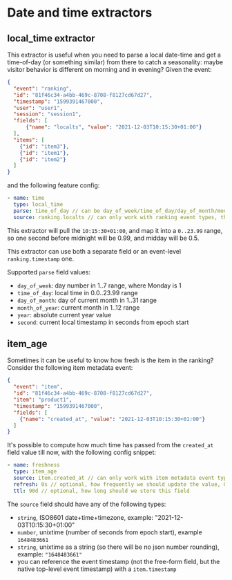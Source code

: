 # Date and time extractors

## local_time extractor

This extractor is useful when you need to parse a local date-time and get a time-of-day (or something similar) from there to 
catch a seasonality: maybe visitor behavior is different on morning and in evening? Given the event:
```json
{
  "event": "ranking",
  "id": "81f46c34-a4bb-469c-8708-f8127cd67d27",
  "timestamp": "1599391467000",
  "user": "user1",
  "session": "session1",
  "fields": [
      {"name": "localts", "value": "2021-12-03T10:15:30+01:00"}
  ],
  "items": [
    {"id": "item3"},
    {"id": "item1"},
    {"id": "item2"} 
  ]
}
```

and the following feature config:
```yaml
- name: time
  type: local_time
  parse: time_of_day // can be day_of_week/time_of_day/day_of_month/month_of_year/year/second
  source: ranking.localts // can only work with ranking event types, the field must be string with ISO-formatted zoned datetime
```

This extractor will pull the `10:15:30+01:00`, and map it into a `0..23.99` range, so one second before midnight will be
0.99, and midday will be 0.5.

This extractor can use both a separate field or an event-level `ranking.timestamp` one.

Supported `parse` field values:
* `day_of_week`: day number in 1..7 range, where Monday is 1
* `time_of_day`: local time in 0.0..23.99 range
* `day_of_month`: day of current month in 1..31 range
* `month_of_year`: current month in 1..12 range
* `year`: absolute current year value
* `second`: current local timestamp in seconds from epoch start

## item_age

Sometimes it can be useful to know how fresh is the item in the ranking? Consider the following item metadata event:
```json
{
  "event": "item",
  "id": "81f46c34-a4bb-469c-8708-f8127cd67d27",
  "item": "product1", 
  "timestamp": "1599391467000",
  "fields": [
    {"name": "created_at", "value": "2021-12-03T10:15:30+01:00"}
  ]
}
```

It's possible to compute how much time has passed from the `created_at` field value till now, with the following config
snippet:

```yaml
- name: freshness
  type: item_age
  source: item.created_at // can only work with item metadata event types
  refresh: 0s // optional, how frequently we should update the value, 0s by default
  ttl: 90d // optional, how long should we store this field
```

The `source` field should have any of the following types:
* `string`, ISO8601 date+time+timezone, example: "2021-12-03T10:15:30+01:00"
* `number`, unixtime (number of seconds from epoch start), example `1648483661`
* `string`, unixtime as a string (so there will be no json number rounding), example: `"1648483661"`
* you can reference the event timestamp (not the free-form field, but the native top-level event timestamp) with a `item.timestamp`